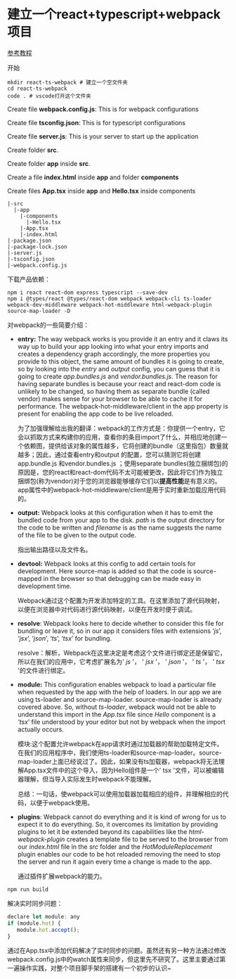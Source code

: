 # 建立一个react+typescript+webpack项目

<a href="https://hackernoon.com/react-with-typescript-and-webpack-654f93f34db6">参考教程</a>

开始

```shell
mkdir react-ts-webpack # 建立一个空文件夹
cd react-ts-webpack
code . # vscode打开这个文件夹
```

Create file **webpack.config.js**: This is for webpack configurations

Create file **tsconfig.json**: This is for typescript configurations

Create file **server.js**: This is your server to start up the application

Create folder **src**.

Create folder **app** inside **src**.

Create a file **index.html** inside **app** and folder **components**

Create files **App.tsx** inside **app** and **Hello.tsx** inside components

```shell
|-src
  |-app
    |-components
      |-Hello.tsx
    |-App.tsx
    |-index.html
|-package.json
|-package-lock.json
|-server.js
|-tsconfig.json
|-webpack.config.js
```

下载产品依赖：
```shell
npm i react react-dom express typescript --save-dev
npm i @types/react @types/react-dom webpack webpack-cli ts-loader webpack-dev-middleware webpack-hot-middleware html-webpack-plugin source-map-loader -D
```

对webpack的一些简要介绍：

- **entry:** The way webpack works is you provide it an entry and it claws its way up to build your app looking into what your entry imports and creates a dependency graph accordingly, the more properties you provide to this object, the same amount of bundles it is going to create, so by looking into the *entry* and *output* config, you can guess that it is going to create *app.bundles.js* and *vendor.bundles.js*. The reason for having separate bundles is because your react and react-dom code is unlikely to be changed, so having them as separate bundle (called vendor) makes sense for your browser to be able to cache it for performance. The webpack-hot-middleware/client in the app property is present for enabling the app code to be live reloaded.

    为了加强理解给出我的翻译：webpack的工作方式是：你提供一个entry，它会以抓取方式来构建你的应用，查看你的条目import了什么，并相应地创建一个依赖图，提供给该对象的属性越多，它将创建的bundle（这里指包）数量就越多；因此，通过查看entry和output 的配置，您可以猜测它将创建app.bundle.js 和vendor.bundles.js ；使用separate bundles(独立捆绑包)的原因是，您的react和react-dom代码不太可能被更改，因此将它们作为独立捆绑包(称为vendor)对于您的浏览器能够缓存它们以**提高性能**是有意义的。app属性中的webpack-hot-middleware/client是用于实时重新加载应用代码的。
    
- **output:** Webpack looks at this configuration when it has to emit the bundled code from your app to the disk. *path* is the output directory for the code to be written and *filename* is as the name suggests the name of the file to be given to the output code.

    指出输出路径以及文件名。

- **devtool:** Webpack looks at this config to add certain tools for development. Here source-map is added so that the code is source-mapped in the browser so that debugging can be made easy in development time.

    Webpack通过这个配置为开发添加特定的工具。在这里添加了源代码映射，以便在浏览器中对代码进行源代码映射，以便在开发时便于调试。

- **resolve**: Webpack looks here to decide whether to consider this file for bundling or leave it, so in our app it considers files with extensions ‘*js*’, ‘*jsx*’, ‘*json*’, ‘*ts*’, ‘*tsx*’ for bundling.

    resolve：解析，Webpack在这里决定是考虑这个文件进行绑定还是保留它，所以在我们的应用中，它考虑扩展名为' *js* '， ' *jsx* '， ' *json* '， ' *ts* '， ' *tsx* '的文件进行绑定。

- **module:** This configuration enables webpack to load a particular file when requested by the app with the help of loaders. In our app we are using ts-loader and source-map-loader. source-map-loader is already covered above. So, without *ts-loader*, webpack would not be able to understand this import in the *App.tsx* file since *Hello* component is a ‘*tsx*’ file understood by your editor but not by webpack when the import actually occurs.

    模块:这个配置允许webpack在app请求时通过加载器的帮助加载特定文件。在我们的应用程序中，我们使用ts-loader和source-map-loader。source-map-loader上面已经说过了。因此，如果没有ts加载器，webpack将无法理解App.tsx文件中的这个导入，因为Hello组件是一个' tsx '文件，可以被编辑器理解，但当导入实际发生时webpack不能理解。

    总结：一句话，使webpack可以使用加载器加载相应的组件，并理解相应的代码，以便于webpack使用。

- **plugins**: Webpack cannot do everything and it is kind of wrong for us to expect it to do everything. So, it overcomes its limitation by providing plugins to let it be extended beyond its capabilities like the *html-webpack-plugin* creates a template file to be served to the browser from our *index.html* file in the *src* folder and the *HotModuleReplacement* plugin enables our code to be hot reloaded removing the need to stop the server and run it again every time a change is made to the app.

    通过插件扩展webpack的能力。

```shell
npm run build
```

解决实时同步问题：

```js
declare let module: any
if (module.hot) {
   module.hot.accept();
}
```

通过在App.tsx中添加代码解决了实时同步的问题。虽然还有另一种方法通过修改webpack.config.js中的watch属性来同步，但这里先不研究了。这里主要通过第一遍操作实践，对整个项目脚手架的搭建有一个初步的认识~